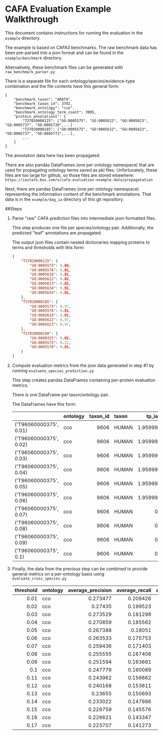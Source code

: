 
# CAFA Evaluation Example Walkthrough

This document contains instructions for running the evaluation in the `example` directory. 

The example is based on CAFA3 benchmarks. The raw benchmark data has been pre-parsed into a json format and can
be found in the `example/benchmark` directory.

Alternatively, these benchmark files can be generated with `raw_benchmark_parser.py`

There is a separate file for each ontology/species/evidence-type combination and the file contents have this general form:
```
{
    "benchmark_taxon": "ARATH", 
    "benchmark_taxon_id": 3702, 
    "benchmark_ontology": "cco", 
    "benchmark_ontology_term_count": 3905, 
    "protein_annotations": {
        "T37020000125": ["GO:0005575", "GO:0005622", "GO:0005623", "GO:0005737", "GO:0005739",...]
        "T37020000185": ["GO:0005575", "GO:0005622", "GO:0005623", "GO:0005737", "GO:0005773",...],
        ...
    } 
}
```

The annotation data here has been propagated.


There are also pandas DataFrames (one per ontology namespace) that are used for propagating ontology terms saved as pkl files.
Unfortunately, these files are too large for github, so those files are stored elsewhere: `https://iastate.box.com/v/cafa-evaluation-example-data/propagatation`

Next, there are pandas DataFrames (one per ontology namespace) representing the information content of the benchmark
annotations. That data is in the `example/dag_ia` directory of this git repository.

##Steps

1. Parse "raw" CAFA prediction files into intermediate json-formatted files. 

    This step produces one file per species/ontology pair. Additionally, the predicted "leaf" annotations are propagated.

    The output json files contain nested dictionaries mapping proteins to terms and thresholds with this form:
    ```json
    {
        "T37020000125": {
            "GO:0005575": 0.04, 
            "GO:0005576": 0.01, 
            "GO:0005618": 0.01, 
            "GO:0005622": 0.02, 
            "GO:0005623": 0.02, 
            "GO:0005634": 0.01, 
            "GO:0005654": 0.01,
        }, 
        "T37020000185": {
            "GO:0005575": 0.97,
            "GO:0005576": 0.01, 
            "GO:0005618": 0.01, 
            "GO:0005622": 0.97, 
            "GO:0005623": 0.97,
        },
        "T37020000188": {
            "GO:0000325": 0.02, 
            "GO:0005575": 0.22, 
            "GO:0005576": 0.01,
        }
    }
    ```

2. Compute evaluation metrics from the json data generated in step #1 by running `evaluate_species_prediction.py`

    This step creates pandas DataFrames containing per-protein evaluation metrics.
    
    There is one DataFrame per taxon/ontology pair.
    
    The DataFrames have this form:
 
    |                        | ontology   |   taxon_id | taxon   |   tp_ia |   fp_ia |   fn_ia |   benchmark_ia |   weighted_precision |   weighted_recall |   tp |   fp |   fn |      tn |   precision |   recall |
    |:-----------------------|:-----------|-----------:|:--------|--------:|--------:|--------:|---------------:|---------------------:|------------------:|-----:|-----:|-----:|--------:|------------:|---------:|
    | ('T96060000375', 0.01) | cco        |       9606 | HUMAN   | 1.95999 | 54.1254 | 0       |        1.95999 |            0.0349466 |                 1 |   10 |   62 |    0 | 3831.86 |    0.138889 |        1 |
    | ('T96060000375', 0.02) | cco        |       9606 | HUMAN   | 1.95999 | 32.3119 | 0       |        1.95999 |            0.0571894 |                 1 |   10 |   35 |    0 | 3858.78 |    0.222222 |        1 |
    | ('T96060000375', 0.03) | cco        |       9606 | HUMAN   | 1.95999 |  0      | 0       |        1.95999 |            1         |                 1 |   10 |    0 |    0 | 3893    |    1        |        1 |
    | ('T96060000375', 0.04) | cco        |       9606 | HUMAN   | 1.95999 |  0      | 0       |        1.95999 |            1         |                 1 |   10 |    0 |    0 | 3893    |    1        |        1 |
    | ('T96060000375', 0.05) | cco        |       9606 | HUMAN   | 1.95999 |  0      | 0       |        1.95999 |            1         |                 1 |   10 |    0 |    0 | 3893    |    1        |        1 |
    | ('T96060000375', 0.06) | cco        |       9606 | HUMAN   | 1.95999 |  0      | 0       |        1.95999 |            1         |                 1 |   10 |    0 |    0 | 3893    |    1        |        1 |
    | ('T96060000375', 0.07) | cco        |       9606 | HUMAN   | 0       |  0      | 1.95999 |        1.95999 |            0         |                 0 |    0 |    0 |   10 | 3895    |    0        |        0 |
    | ('T96060000375', 0.08) | cco        |       9606 | HUMAN   | 0       |  0      | 1.95999 |        1.95999 |            0         |                 0 |    0 |    0 |   10 | 3895    |    0        |        0 |
    | ('T96060000375', 0.09) | cco        |       9606 | HUMAN   | 0       |  0      | 1.95999 |        1.95999 |            0         |                 0 |    0 |    0 |   10 | 3895    |    0        |        0 |
    | ('T96060000375', 0.1)  | cco        |       9606 | HUMAN   | 0       |  0      | 1.95999 |        1.95999 |            0         |                 0 |    0 |    0 |   10 | 3895    |    0        |        0 |
    
    
3. Finally, the data from the previous step can be combined to provide general metrics on a per-ontology basis using `evaluate_cross_species.py`

    |   threshold | ontology   | average_precision |   average_recall |   average_weighted_precision |   average_weighted_recall |
    |------------:|:-----------|--------------------:|-----------------:|---------------------------:|--------------------------:|
    |        0.01 | cco        |            0.273477  |        0.209426  |                 0.168031  |                0.118232   |
    |        0.02 | cco        |            0.27435   |        0.199523  |                 0.168737  |                0.107476   |
    |        0.03 | cco        |            0.273529  |        0.191298  |                 0.168631  |                0.0996621  |
    |        0.04 | cco        |            0.270859  |        0.185562  |                 0.167624  |                0.0951871  |
    |        0.05 | cco        |            0.267388  |        0.18051   |                 0.16605   |                0.0916171  |
    |        0.06 | cco        |            0.263533  |        0.175753  |                 0.164141  |                0.0883728  |
    |        0.07 | cco        |            0.259436  |        0.171403  |                 0.161765  |                0.0853578  |
    |        0.08 | cco        |            0.255555  |        0.167408  |                 0.159595  |                0.082586   |
    |        0.09 | cco        |            0.251594  |        0.163661  |                 0.157325  |                0.080092   |
    |        0.1  | cco        |            0.247779  |        0.160089  |                 0.155134  |                0.077756   |
    |        0.11 | cco        |            0.243962  |        0.156662  |                 0.152863  |                0.0755321  |
    |        0.12 | cco        |            0.240168  |        0.153611  |                 0.150614  |                0.0736488  |
    |        0.13 | cco        |            0.23655   |        0.150693  |                 0.148466  |                0.0718578  |
    |        0.14 | cco        |            0.233022  |        0.147986  |                 0.146355  |                0.0701898  |
    |        0.15 | cco        |            0.229759  |        0.145576  |                 0.14437   |                0.0687319  |
    |        0.16 | cco        |            0.226621  |        0.143347  |                 0.142366  |                0.0674593  |
    |        0.17 | cco        |            0.223707  |        0.141273  |                 0.140468  |                0.0662037  |
